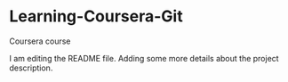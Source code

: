 # Learning-Coursera-Git
Coursera course

I am editing the README file. Adding some more details about the project description.

